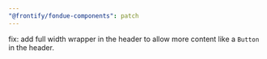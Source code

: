 ```yaml
---
"@frontify/fondue-components": patch
---
```


fix: add full width wrapper in the header to allow more content like a `Button` in the header.
